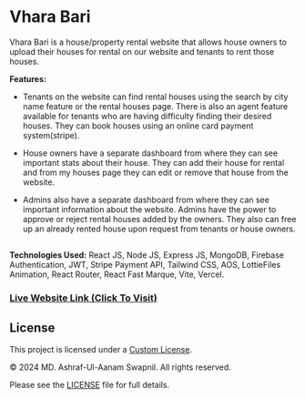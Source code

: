 # Vhara Bari

Vhara Bari is a house/property rental website that allows house owners to upload their houses for rental on our website and tenants to rent those houses.

**Features:**

* Tenants on the website can find rental houses using the search by city name feature or the rental houses page. There is also an agent feature available for tenants who are having difficulty finding their desired houses. They can book houses using an online card payment system(stripe).

* House owners have a separate dashboard from where they can see important stats about their house. They can add their house for rental and from my houses page they can edit or remove that house from the website.

* Admins also have a separate dashboard from where they can see important information about the website. Admins have the power to approve or reject rental houses added by the owners. They also can free up an already rented house upon request from tenants or house owners.

##
**Technologies Used:** React JS, Node JS, Express JS, MongoDB, Firebase Authentication, JWT, Stripe Payment API, Tailwind CSS, AOS, LottieFiles Animation,  React Router, React Fast Marque, Vite, Vercel.

### [Live Website Link (Click To Visit)](https://vhara-bari-client.vercel.app/)


## License

This project is licensed under a [Custom License](LICENSE.md). 

© 2024 MD. Ashraf-Ul-Aanam Swapnil. All rights reserved.

Please see the [LICENSE](LICENSE.md) file for full details.
